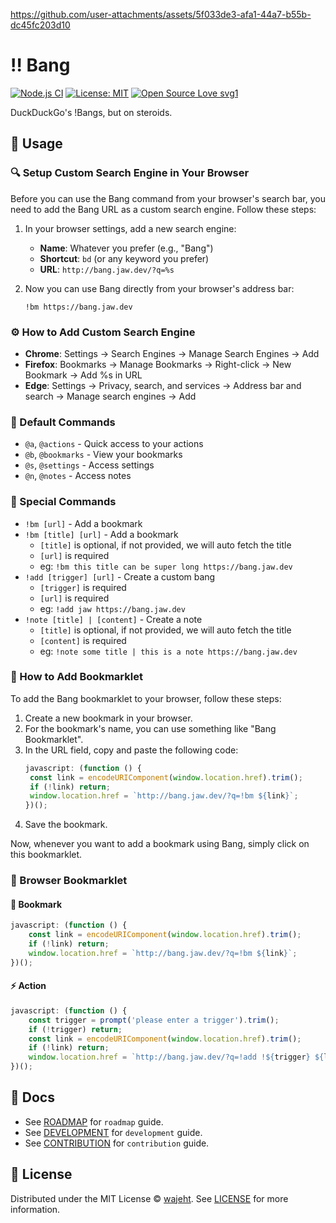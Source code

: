 https://github.com/user-attachments/assets/5f033de3-afa1-44a7-b55b-dc45fc203d10

# ‼️ Bang

[![Node.js CI](https://github.com/wajeht/bang/actions/workflows/ci.yml/badge.svg?branch=main)](https://github.com/wajeht/bang/actions/workflows/ci.yml)
[![License: MIT](https://img.shields.io/badge/License-MIT-blue.svg)](https://opensource.org/licenses/MIT)
[![Open Source Love svg1](https://badges.frapsoft.com/os/v1/open-source.svg?v=103)](https://github.com/wajeht/bang)

DuckDuckGo's !Bangs, but on steroids.

## 📖 Usage

### 🔍 Setup Custom Search Engine in Your Browser

Before you can use the Bang command from your browser's search bar, you need to add the Bang URL as a custom search engine. Follow these steps:

1. In your browser settings, add a new search engine:

   - **Name**: Whatever you prefer (e.g., "Bang")
   - **Shortcut**: `bd` (or any keyword you prefer)
   - **URL**: `http://bang.jaw.dev/?q=%s`

2. Now you can use Bang directly from your browser's address bar:
   ```
   !bm https://bang.jaw.dev
   ```

### ⚙️ How to Add Custom Search Engine

- **Chrome**: Settings → Search Engines → Manage Search Engines → Add
- **Firefox**: Bookmarks → Manage Bookmarks → Right-click → New Bookmark → Add %s in URL
- **Edge**: Settings → Privacy, search, and services → Address bar and search → Manage search engines → Add

### 🎯 Default Commands

- `@a`, `@actions` - Quick access to your actions
- `@b`, `@bookmarks` - View your bookmarks
- `@s`, `@settings` - Access settings
- `@n`, `@notes` - Access notes

### 🎨 Special Commands

- `!bm [url]` - Add a bookmark
- `!bm [title] [url]` - Add a bookmark
  - `[title]` is optional, if not provided, we will auto fetch the title
  - `[url]` is required
  - eg: `!bm this title can be super long https://bang.jaw.dev`
- `!add [trigger] [url]` - Create a custom bang
  - `[trigger]` is required
  - `[url]` is required
  - eg: `!add jaw https://bang.jaw.dev`
- `!note [title] | [content]` - Create a note
  - `[title]` is optional, if not provided, we will auto fetch the title
  - `[content]` is required
  - eg: `!note some title | this is a note https://bang.jaw.dev`

### 🔖 How to Add Bookmarklet

To add the Bang bookmarklet to your browser, follow these steps:

1. Create a new bookmark in your browser.
2. For the bookmark's name, you can use something like "Bang Bookmarklet".
3. In the URL field, copy and paste the following code:
   ```javascript
   javascript: (function () {
   	const link = encodeURIComponent(window.location.href).trim();
   	if (!link) return;
   	window.location.href = `http://bang.jaw.dev/?q=!bm ${link}`;
   })();
   ```
4. Save the bookmark.

Now, whenever you want to add a bookmark using Bang, simply click on this bookmarklet.

### 🔖 Browser Bookmarklet

#### 🔖 Bookmark

```javascript
javascript: (function () {
	const link = encodeURIComponent(window.location.href).trim();
	if (!link) return;
	window.location.href = `http://bang.jaw.dev/?q=!bm ${link}`;
})();
```

#### ⚡️ Action

```javascript
javascript: (function () {
	const trigger = prompt('please enter a trigger').trim();
	if (!trigger) return;
	const link = encodeURIComponent(window.location.href).trim();
	if (!link) return;
	window.location.href = `http://bang.jaw.dev/?q=!add !${trigger} ${link}`;
})();
```

## 📑 Docs

- See [ROADMAP](./docs/roadmap.md) for `roadmap` guide.
- See [DEVELOPMENT](./docs/development.md) for `development` guide.
- See [CONTRIBUTION](./docs/contribution.md) for `contribution` guide.

## 📜 License

Distributed under the MIT License © [wajeht](https://github.com/wajeht). See [LICENSE](./LICENSE) for more information.
